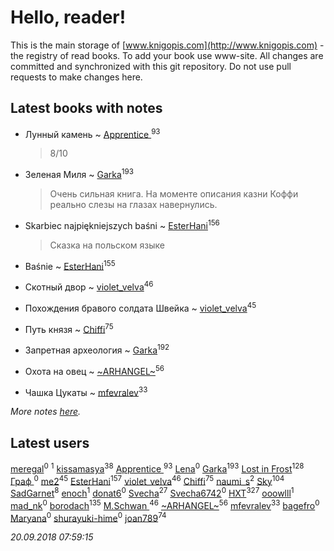 # Hello, reader!
This is the main storage of [www.knigopis.com](http://www.knigopis.com) - the registry of read books.
To add your book use www-site. All changes are committed and synchronized with this git repository.
Do not use pull requests to make changes here.


## Latest books with notes
* Лунный камень ~ [Apprentice ](users/528/52821952-vkontakte)<sup>93</sup>
    > 8/10

* Зеленая Миля ~ [Garka](users/115/115753719718250012620-google)<sup>193</sup>
    > Очень сильная книга. На моменте описания казни Коффи реально слезы на глазах навернулись.

* Skarbiec najpiękniejszych baśni ~ [EsterHani](users/305/30558181-vkontakte)<sup>156</sup>
    > Сказка на польском языке

* Baśnie ~ [EsterHani](users/305/30558181-vkontakte)<sup>155</sup>

* Скотный двор ~ [violet_velva](users/116/116961712580551399099-google)<sup>46</sup>

* Похождения бравого солдата Швейка ~ [violet_velva](users/116/116961712580551399099-google)<sup>45</sup>

* Путь князя ~ [Chiffi](users/105/105831994080785626680-google)<sup>75</sup>

* Запретная археология ~ [Garka](users/115/115753719718250012620-google)<sup>192</sup>

* Охота на овец ~ [~ARHANGEL~](users/642/64251996-vkontakte)<sup>56</sup>

* Чашка Цукаты ~ [mfevralev](users/140/140966150-vkontakte)<sup>33</sup>


_More notes [here](latest_books_with_notes.md)._


## Latest users
[meregal](users/227/227369437-yandex)<sup>0</sup> 
[](users/140/140020294-vkontakte)<sup>1</sup> 
[kissamasya](users/684/68439978-vkontakte)<sup>38</sup> 
[Apprentice ](users/528/52821952-vkontakte)<sup>93</sup> 
[Lena](users/433/433159683731186-facebook)<sup>0</sup> 
[Garka](users/115/115753719718250012620-google)<sup>193</sup> 
[Lost in Frost](users/103/103293621948650602575-google)<sup>128</sup> 
[Граф ](users/198/1985354221526581-facebook)<sup>0</sup> 
[me2](users/381/381417697-yandex)<sup>45</sup> 
[EsterHani](users/305/30558181-vkontakte)<sup>157</sup> 
[violet_velva](users/116/116961712580551399099-google)<sup>46</sup> 
[Chiffi](users/105/105831994080785626680-google)<sup>75</sup> 
[naumi_s](users/136/136955863-vkontakte)<sup>2</sup> 
[Sky](users/118/118049897850017649660-google)<sup>104</sup> 
[SadGarnet](users/169/169135125-vkontakte)<sup>8</sup> 
[enoch](users/135/13593377682489824605-mailru)<sup>1</sup> 
[donat6](users/190/190036346-vkontakte)<sup>0</sup> 
[Svecha](users/118/118041836581529110049-google)<sup>27</sup> 
[Svecha6742](users/564/564177817-yandex)<sup>0</sup> 
[HXT](users/100/100002563462782-facebook)<sup>327</sup> 
[ooowlll](users/134/134553023-vkontakte)<sup>1</sup> 
[mad_nk](users/411/4117164-vkontakte)<sup>0</sup> 
[borodach](users/157/15706320-vkontakte)<sup>135</sup> 
[M.Schwan ](users/101/101892939810731181399-google)<sup>46</sup> 
[~ARHANGEL~](users/642/64251996-vkontakte)<sup>56</sup> 
[mfevralev](users/140/140966150-vkontakte)<sup>33</sup> 
[bagefro](users/346/346316791-vkontakte)<sup>0</sup> 
[Maryana](users/444/444030981-vkontakte)<sup>0</sup> 
[shurayuki-hime](users/203/203857348-vkontakte)<sup>0</sup> 
[joan789](users/240/2401650-vkontakte)<sup>74</sup> 


_20.09.2018 07:59:15_
